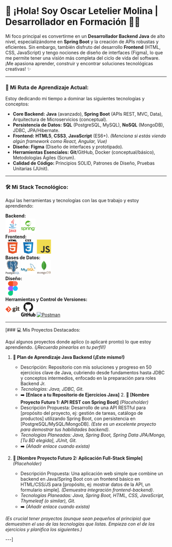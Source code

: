 # 👋 ¡Hola! Soy Oscar Letelier Molina | Desarrollador en Formación 👨‍💻



Mi foco principal es convertirme en un **Desarrollador Backend Java** de alto nivel, especializándome en **Spring Boot** y la creación de APIs robustas y eficientes. Sin embargo, también disfruto del desarrollo **Frontend** (HTML, CSS, JavaScript) y tengo nociones de diseño de interfaces (Figma), lo que me permite tener una visión más completa del ciclo de vida del software. ¡Me apasiona aprender, construir y encontrar soluciones tecnológicas creativas! ✨

---

### 🌱 Mi Ruta de Aprendizaje Actual:

Estoy dedicando mi tiempo a dominar las siguientes tecnologías y conceptos:

* **Core Backend:** **Java** (avanzado), **Spring Boot** (APIs REST, MVC, Data), Arquitectura de Microservicios (conceptual).
* **Persistencia de Datos:** **SQL** (PostgreSQL, MySQL), **NoSQL** (MongoDB), JDBC, JPA/Hibernate.
* **Frontend:** **HTML5**, **CSS3**, **JavaScript** (ES6+). *(Menciona si estás viendo algún framework como React, Angular, Vue)*
* **Diseño:** **Figma** (Diseño de interfaces y prototipado).
* **Herramientas Esenciales:** **Git**/GitHub, Docker (conceptual/básico), Metodologías Ágiles (Scrum).
* **Calidad de Código:** Principios SOLID, Patrones de Diseño, Pruebas Unitarias (JUnit).

---

### 🛠️ Mi Stack Tecnológico:

Aquí las herramientas y tecnologías con las que trabajo y estoy aprendiendo:

<p align="left">
  <strong>Backend:</strong><br>
  <a href="https://www.java.com" target="_blank" rel="noreferrer"><img src="https://raw.githubusercontent.com/devicons/devicon/master/icons/java/java-original-wordmark.svg" alt="Java" width="45" height="45"/></a>
  <a href="https://spring.io/projects/spring-boot" target="_blank" rel="noreferrer"><img src="https://raw.githubusercontent.com/devicons/devicon/master/icons/spring/spring-original-wordmark.svg" alt="Spring" width="45" height="45"/></a>
  <br><strong>Frontend:</strong><br>
  <a href="https://developer.mozilla.org/en-US/docs/Web/HTML" target="_blank" rel="noreferrer"><img src="https://raw.githubusercontent.com/devicons/devicon/master/icons/html5/html5-original-wordmark.svg" alt="HTML5" width="45" height="45"/></a>
  <a href="https://developer.mozilla.org/en-US/docs/Web/CSS" target="_blank" rel="noreferrer"><img src="https://raw.githubusercontent.com/devicons/devicon/master/icons/css3/css3-original-wordmark.svg" alt="CSS3" width="45" height="45"/></a>
  <a href="https://developer.mozilla.org/en-US/docs/Web/JavaScript" target="_blank" rel="noreferrer"><img src="https://raw.githubusercontent.com/devicons/devicon/master/icons/javascript/javascript-original.svg" alt="JavaScript" width="45" height="45"/></a>
  <br><strong>Bases de Datos:</strong><br>
  <a href="https://www.postgresql.org" target="_blank" rel="noreferrer"><img src="https://raw.githubusercontent.com/devicons/devicon/master/icons/postgresql/postgresql-original-wordmark.svg" alt="PostgreSQL" width="45" height="45"/></a>
  <a href="https://www.mysql.com/" target="_blank" rel="noreferrer"><img src="https://raw.githubusercontent.com/devicons/devicon/master/icons/mysql/mysql-original-wordmark.svg" alt="MySQL" width="45" height="45"/></a>
  <a href="https://www.mongodb.com/" target="_blank" rel="noreferrer"><img src="https://raw.githubusercontent.com/devicons/devicon/master/icons/mongodb/mongodb-original-wordmark.svg" alt="MongoDB" width="45" height="45"/></a>
  <br><strong>Diseño:</strong><br>
  <a href="https://www.figma.com/" target="_blank" rel="noreferrer"><img src="https://raw.githubusercontent.com/devicons/devicon/master/icons/figma/figma-original.svg" alt="Figma" width="45" height="45"/></a>
  <br><strong>Herramientas y Control de Versiones:</strong><br>
  <a href="https://git-scm.com/" target="_blank" rel="noreferrer"><img src="https://raw.githubusercontent.com/devicons/devicon/master/icons/git/git-original-wordmark.svg" alt="Git" width="45" height="45"/></a>
  <a href="https://github.com/" target="_blank" rel="noreferrer"><img src="https://raw.githubusercontent.com/devicons/devicon/master/icons/github/github-original-wordmark.svg" alt="GitHub" width="45" height="45"/></a>
  <a href="https://www.postman.com/" target="_blank" rel="noreferrer"><img src="https://www.vectorlogo.zone/logos/getpostman/getpostman-icon.svg" alt="Postman" width="40" height="40"/></a> </p>

---

[### 💻 Mis Proyectos Destacados:

Aquí algunos proyectos donde aplico (o aplicaré pronto) lo que estoy aprendiendo. *(¡Recuerda pinearlos en tu perfil!)*

1.  **📌 Plan de Aprendizaje Java Backend (¡Este mismo!)**
    * Descripción: Repositorio con mis soluciones y progreso en 50 ejercicios clave de Java, cubriendo desde fundamentos hasta JDBC y conceptos intermedios, enfocado en la preparación para roles Backend Jr.
    * *Tecnologías: Java, JDBC, Git.*
    * ➡️ **[Enlace a tu Repositorio de Ejercicios Java]** 2.  **📌 [Nombre Proyecto Futuro 1: API REST con Spring Boot]** *(Placeholder)*
    * Descripción Propuesta: Desarrollo de una API RESTful para [propósito del proyecto, ej: gestión de tareas, catálogo de productos] utilizando Spring Boot, con persistencia en [PostgreSQL/MySQL/MongoDB]. *(Este es un excelente proyecto para demostrar tus habilidades backend)*.
    * *Tecnologías Planeadas: Java, Spring Boot, Spring Data JPA/Mongo, [Tu BD elegida], JUnit, Git.*
    * ➡️ *(Añadir enlace cuando exista)*

3.  **📌 [Nombre Proyecto Futuro 2: Aplicación Full-Stack Simple]** *(Placeholder)*
    * Descripción Propuesta: Una aplicación web simple que combine un backend en Java/Spring Boot con un frontend básico en HTML/CSS/JS para [propósito, ej: mostrar datos de la API, un formulario simple]. *(Demuestra integración frontend-backend)*.
    * *Tecnologías Planeadas: Java, Spring Boot, HTML, CSS, JavaScript, Thymeleaf (o similar), Git.*
    * ➡️ *(Añadir enlace cuando exista)*

*(Es crucial tener proyectos (aunque sean pequeños al principio) que demuestren el uso de las tecnologías que listas. Empieza con el de los ejercicios y planifica los siguientes.)*

---]

